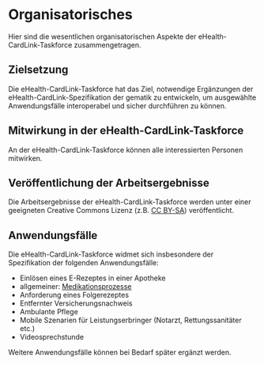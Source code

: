 # Organisatorisches
Hier sind die wesentlichen organisatorischen Aspekte der eHealth-CardLink-Taskforce zusammengetragen.
## Zielsetzung
Die eHealth-CardLink-Taskforce hat das Ziel, notwendige Ergänzungen der eHealth-CardLink-Spezifikation der gematik zu entwickeln, um ausgewählte Anwendungsfälle interoperabel und sicher durchführen zu können.
## Mitwirkung in der eHealth-CardLink-Taskforce
An der eHealth-CardLink-Taskforce können alle interessierten Personen mitwirken.
## Veröffentlichung der Arbeitsergebnisse
Die Arbeitsergebnisse der eHealth-CardLink-Taskforce werden unter einer geeigneten Creative Commons Lizenz (z.B. [CC BY-SA](https://creativecommons.org/licenses/by-sa/4.0/deed.de)) veröffentlicht.
## Anwendungsfälle
Die eHealth-CardLink-Taskforce widmet sich insbesondere der Spezifikation der folgenden Anwendungsfälle:

* Einlösen eines E-Rezeptes in einer Apotheke
* allgemeiner: [Medikationsprozesse](https://www.ina.gematik.de/mitwirken/arbeitskreise/analyse-der-medikationsprozesse) 
* Anforderung eines Folgerezeptes
* Entfernter Versicherungsnachweis
* Ambulante Pflege
* Mobile Szenarien für Leistungserbringer (Notarzt, Rettungssanitäter etc.)
* Videosprechstunde
  
Weitere Anwendungsfälle können bei Bedarf später ergänzt werden.
